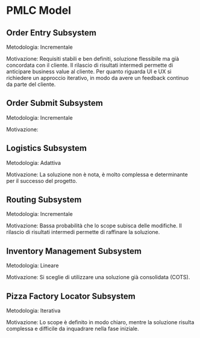 # PMLC Model

## Order Entry Subsystem

Metodologia: Incrementale

Motivazione: Requisiti stabili e ben definiti, soluzione flessibile ma già concordata con il cliente.
Il rilascio di risultati intermedi permette di anticipare business value al cliente.
Per quanto riguarda UI e UX si richiedere un approccio iterativo, in modo da avere un 
feedback continuo da parte del cliente.

## Order Submit Subsystem

Metodologia: Incrementale

Motivazione: 

## Logistics Subsystem

Metodologia: Adattiva

Motivazione: La soluzione non è nota, è molto complessa e determinante per il successo del progetto.

## Routing Subsystem

Metodologia: Incrementale

Motivazione: Bassa probabilità che lo scope subisca delle modifiche.
Il rilascio di risultati intermedi permette di raffinare la soluzione.

## Inventory Management Subsystem

Metodologia: Lineare

Motivazione: Si sceglie di utilizzare una soluzione già consolidata (COTS).

## Pizza Factory Locator Subsystem

Metodologia: Iterativa
 
Motivazione: Lo scope è definito in modo chiaro, mentre la soluzione risulta complessa 
e difficile da inquadrare nella fase iniziale.
